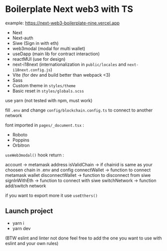 # Boilerplate Next web3 with TS

example: https://next-web3-boilerplate-nine.vercel.app

- Next
- Next-auth
- Siwe (Sign in with eth)
- web3modal (modal for multi wallet)
- useDapp (main lib for contract interaction)
- reactMUI (use for design)
- next-i18next (internationalization in `public/locales` and `next-i18next.config.js`)
- Vite (for dev and build better than webpack <3)
- Sass
- Custom theme in `styles/theme`
- Basic reset in `styles/globals.scss`

use yarn (not tested with npm, must work)

fill `.env` and change `config/blockchain.config.ts` to connect to another network

font imported in `pages/_document.tsx` :

- Roboto
- Poppins
- Orbitron

`useWeb3modal()` hook return :

account -> metamask address
isValidChain -> if chainid is same as your choosen chain in .env and config
connectWallet -> function to connect metamask wallet
disconnectWallet -> function to disconnect from siwe
signInWithEth -> function to connect with siwe
switchNetwork -> function add/switch network

if you want to export more it use `useEthers()`

## Launch project

- yarn i
- yarn dev

(BTW eslint and linter not done feel free to add the one you want to use with eslint and your own rules)
